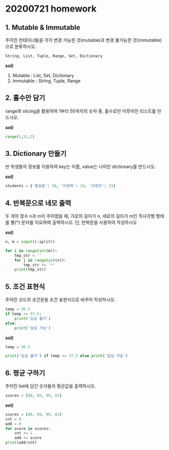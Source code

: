 # 20200721 homework

## 1. Mutable & Immutable

주어진 컨테이너들을 각각 변경 가능한 것(mutable)과 변경 불가능한 것(immutable)으로 분류하시오.

```python
String, List, Tuple, Range, Set, Dictionary
```



***sol)***

1. Mutable : List, Set, Dictionary
2. Immutable : String, Tuple, Range





## 2. 홀수만 담기

range와 slicing을 활용하여 1부터 50까지의 숫자 중, 홀수로만 이루어진 리스트를 만드시오.



***sol)***

```python
range(1,51,2)
```



## 3. Dictionary 만들기

반 학생들의 정보를 이용하여 key는 이름, value는 나이인 dictionary를 만드시오.



***sol)***

```python
students = {'홍길동': 18, '이영하': 24, '이정후': 23}
```



## 4. 반복문으로 네모 출력

두 개의 정수 n과 m이 주어졌을 때, 가로의 길이가 n, 세로의 길이가 m인 직사각형 형태를 별(*) 문자를 이요하여 출력하시오. 단, 반복문을 사용하여 작성하시오



***sol)***

```python
n, m = input().split()

for i in range(int(m)):
	tmp_str = ''
	for j in range(int(n)):
		tmp_str += '*'
	print(tmp_str)
```



## 5. 조건 표현식

주어진 코드의 조건문을 조건 표현식으로 바꾸어 작성하시오.

```python
temp = 36.5
if temp >= 37.5:
    print('입실 불가')
else:
    print('입실 가능')
```



***sol)***

```python
temp = 36.5

print('입실 불가') if temp >= 37.5 else print('입실 가능')
```



## 6. 평균 구하기

주어진 list에 담긴 숫자들의 평균값을 출력하시오.

```python
scores = [80, 89, 99, 83]
```



***sol)***

```python
scores = [80, 89, 99, 83]
cnt = 0
add = 0
for score in scores:
    cnt += 1
    add += score
print(add/cnt)
```

